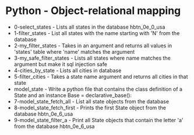 # Python - Object-relational mapping

- 0-select_states - Lists all states in the database hbtn_0e_0_usa
- 1-filter_states - List all states with the name starting with 'N' from the database
- 2-my_filter_states - Takes in an argument and returns all values in 'states' table where 'name' matches the argument
- 3-my_safe_filter_states - Lists all states where name matches the argument but make it sql injection safe
- 4-cities_by_state - Lists all cities in database
- 5-filter_cities - Takes a state name argument and returns all cities in that state
- model_state - Write a python file that contains the class definition of a State and an instance Base = declarative_base():
- 7-model_state_fetch_all - List all state objects from the database
- 8-model_state_fetch_first - Prints the first State object from the database hbtn_0e_6_usa
- 9-model_state_filter_a - Print all State objects that contain the letter 'a' from the database hbtn_0e_6_usa
